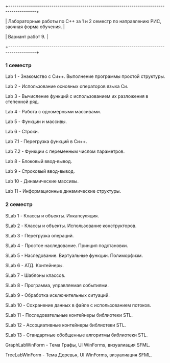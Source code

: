 +-------------------------------------------------------------------------------------------+

|  Лабораторные работы по С++ за 1 и 2 семестр по направлению РИС, заочная форма обучения.  |

|  Вариант работ 9.                                                                         |

+-------------------------------------------------------------------------------------------+

### 1 семестр ###

Lab 1 - Знакомство с Си++. Выполнение программы простой структуры.

Lab 2 - Использование основных операторов языка Си.

Lab 3 - Вычисление функций с использованием их разложения в степенной ряд.

Lab 4 - Работа с одномерными массивами.

Lab 5 - Функции и массивы.

Lab 6 - Строки.

Lab 7.1 - Перегрузка функций в Си++.

Lab 7.2 - Функции с переменным числом параметров.

Lab 8 - Блоковый ввод-вывод.

Lab 9 - Строковый ввод-вывод.

Lab 10 - Динамические массивы.

Lab 11 - Информационные динамические структуры.

### 2 семестр ###

SLab 1 - Классы и объекты. Инкапсуляция.

SLab 2 - Классы и объекты. Использование конструкторов.

SLab 3 - Перегрузка операций.

SLab 4 - Простое наследование. Принцип подстановки.

SLab 5 - Наследование. Виртуальные функции. Полиморфизм.

SLab 6 - АТД. Контейнеры.

SLab 7 - Шаблоны классов.

SLab 8 - Программа, управляемая событиями.

SLab 9 - Обработка исключительных ситуаций.

SLab 10 - Сохранение данных в файле с использованием потоков.

SLab 11 - Последовательные контейнеры библиотеки STL.

SLab 12 - Ассоциативные контейнеры библиотеки STL.

SLab 13 - Стандартные обобщенные алгоритмы библиотеки STL.

GraphLabWinForm - Тема Графы, UI WinForms, визуалиация SFML.

TreeLabWinForm - Тема Деревья, UI WinForms, визуалиация SFML.

